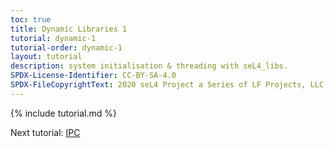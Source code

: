 ```yaml
---
toc: true
title: Dynamic Libraries 1
tutorial: dynamic-1
tutorial-order: dynamic-1
layout: tutorial
description: system initialisation & threading with seL4_libs.
SPDX-License-Identifier: CC-BY-SA-4.0
SPDX-FileCopyrightText: 2020 seL4 Project a Series of LF Projects, LLC.
---
```

{% include tutorial.md %}
<script src="{{ base.url | prepend: site.url }}/assets/js/toggle-markdown.js"></script>


Next tutorial: <a href="dynamic-2">IPC</a>
